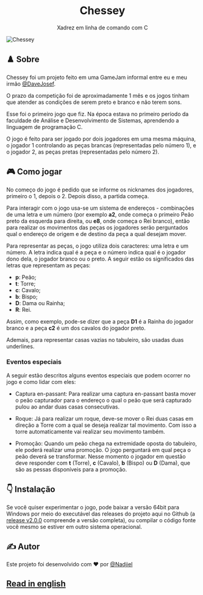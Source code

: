 <h1 align="center">Chessey</h1>
<p align="center">Xadrez em linha de comando com C</p>

![Chessey](https://github.com/nadjiel/chessey/assets/97067805/a4b6ac74-50ef-47f7-998f-4e881adc4315)

## ♟️ Sobre
Chessey foi um projeto feito em uma GameJam informal entre eu e meu irmão [@DaveJosef](https://github.com/DaveJosef).

O prazo da competição foi de aproximadamente 1 mês e os jogos tinham que atender as condições de serem preto e branco e não terem sons.

Esse foi o primeiro jogo que fiz. Na época estava no primeiro período da faculdade de Análise e Desenvolvimento de Sistemas, aprendendo a linguagem de programação C.

O jogo é feito para ser jogado por dois jogadores em uma mesma máquina, o jogador 1 controlando as peças brancas (representadas pelo número 1), e o jogador 2, as peças pretas (representadas pelo número 2).

## 🎮 Como jogar
No começo do jogo é pedido que se informe os nicknames dos jogadores, primeiro o 1, depois o 2. Depois disso, a partida começa.

Para interagir com o jogo usa-se um sistema de endereços - combinações de uma letra e um número (por exemplo **a2**, onde começa o primeiro Peão preto da esquerda para direita, ou **e8**, onde começa o Rei branco), então para realizar os movimentos das peças os jogadores serão perguntados qual o endereço de origem e de destino da peça a qual desejam mover.

Para representar as peças, o jogo utiliza dois caracteres: uma letra e um número. A letra indica qual é a peça e o número indica qual é o jogador dono dela, o jogador branco ou o preto.
A seguir estão os significados das letras que representam as peças:

- **p**: Peão;
- **t**: Torre;
- **c**: Cavalo;
- **b**: Bispo;
- **D**: Dama ou Rainha;
- **R**: Rei.

Assim, como exemplo, pode-se dizer que a peça **D1** é a Rainha do jogador branco e a peça **c2** é um dos cavalos do jogador preto.

Ademais, para representar casas vazias no tabuleiro, são usadas duas underlines.

### Eventos especiais
A seguir estão descritos alguns eventos especiais que podem ocorrer no jogo e como lidar com eles:

- Captura en-passant: Para realizar uma captura en-passant basta mover o peão capturador para o endereço o qual o peão que será capturado pulou ao andar duas casas consecutivas.

- Roque: Já para realizar um roque, deve-se mover o Rei duas casas em direção a Torre com a qual se deseja realizar tal movimento. Com isso a torre automaticamente vai realizar seu movimento também.

- Promoção: Quando um peão chega na extremidade oposta do tabuleiro, ele poderá realizar uma promoção. O jogo perguntará em qual peça o peão deverá se transformar. Nesse momento o jogador em questão deve responder com **t** (Torre), **c** (Cavalo), **b** (Bispo) ou **D** (Dama), que são as pessas disponíveis para a promoção.

## 👇 Instalação
Se você quiser experimentar o jogo, pode baixar a versão 64bit para Windows por meio do executável das releases do projeto aqui no Github (a [release v2.0.0](https://github.com/nadjiel/chessey/releases/tag/v2.0.0) compreende a versão completa), ou compilar o código fonte você mesmo se estiver em outro sistema operacional.

## ✍️ Autor
Este projeto foi desenvolvido com ❤️ por [@Nadjiel](https://github.com/nadjiel)

## [Read in english](https://github.com/nadjiel/chessey/blob/main/readmes/README.en-us.md)